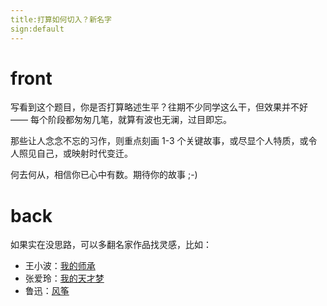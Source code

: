 ```yaml
---
title:打算如何切入？新名字
sign:default
---
```


# front
写看到这个题目，你是否打算略述生平？往期不少同学这么干，但效果并不好 —— 每个阶段都匆匆几笔，就算有波也无澜，过目即忘。

那些让人念念不忘的习作，则重点刻画 1-3 个关键故事，或尽显个人特质，或令人照见自己，或映射时代变迁。

何去何从，相信你已心中有数。期待你的故事 ;-)


# back
如果实在没思路，可以多翻名家作品找灵感，比如：

- 王小波：[我的师承 ](http://note.openmindclub.com/essays/xiaobo105.html)
- 张爱玲：[我的天才梦](http://note.openmindclub.com/essays/ZAL-genius-dream.html) 
- 鲁迅：[风筝](http://note.openmindclub.com/essays/LX-kite.html)


